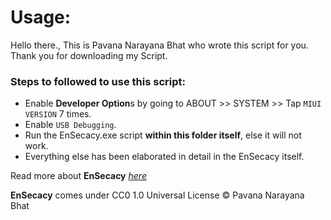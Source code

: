 # Usage:
Hello there.,
This is Pavana Narayana Bhat who wrote this script for you.
Thank you for downloading my Script.

### Steps to followed to use this script:
- Enable **Developer Option**s by going to ABOUT >> SYSTEM >> Tap ```MIUI VERSION``` 7 times.
- Enable ```USB Debugging```.
- Run the EnSecacy.exe script **within this folder itself**, else it will not work.
- Everything else has been elaborated in detail in the EnSecacy itself.

Read more about **EnSecacy** *[here]()*

 **EnSecacy** comes under CC0 1.0 Universal License © Pavana Narayana Bhat
